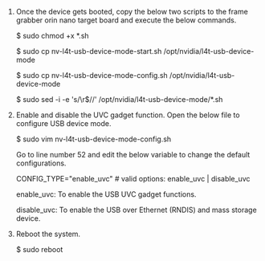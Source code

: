 1. Once the device gets booted, copy the below two scripts to the frame grabber orin nano target board and execute the below commands.


	$ sudo chmod +x *.sh

	$ sudo cp nv-l4t-usb-device-mode-start.sh /opt/nvidia/l4t-usb-device-mode

	$ sudo cp nv-l4t-usb-device-mode-config.sh /opt/nvidia/l4t-usb-device-mode

	$ sudo sed -i -e 's/\r$//' /opt/nvidia/l4t-usb-device-mode/*.sh

2. Enable and disable the UVC gadget function. Open the below file to configure USB device mode.

	$ sudo vim nv-l4t-usb-device-mode-config.sh

	Go to line number 52 and edit the below variable to change the default configurations.

	CONFIG_TYPE="enable_uvc" # valid options: enable_uvc | disable_uvc

	enable_uvc: To enable the USB UVC gadget functions.

	disable_uvc: To enable the USB over Ethernet (RNDIS) and mass storage device.

3. Reboot the system.

	$ sudo reboot 
